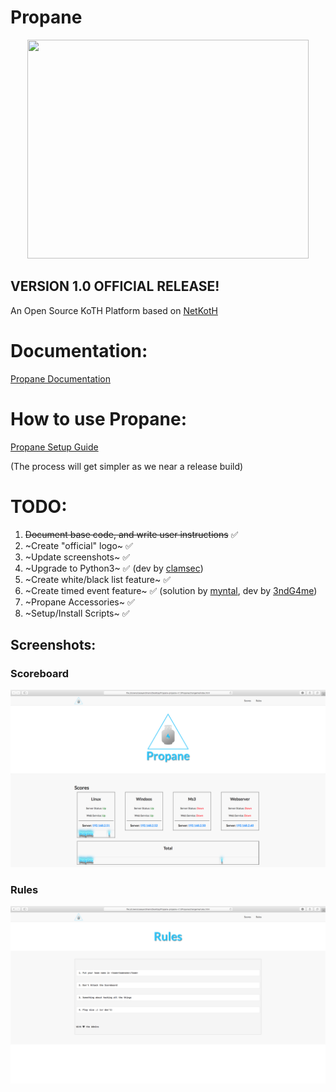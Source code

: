 # Propane

<p align="center">
<img src="https://raw.githubusercontent.com/InjectionSoftwareDevelopment/Propane/master/propane-logo.png" width=450px height=350px/>
</p>


## VERSION 1.0 OFFICIAL RELEASE!

An Open Source KoTH Platform based on [NetKotH](https://github.com/NetKotH/netkoth-python)


# Documentation:
[Propane Documentation](https://github.com/InjectionSoftwareDevelopment/Propane/blob/master/doc/markdown/)



# How to use Propane:
[Propane Setup Guide](https://github.com/InjectionSoftwareDevelopment/Propane/blob/master/doc/markdown/propane_setup.md)

(The process will get simpler as we near a release build)


# TODO:
1. ~~Document base code, and write user instructions~~ ✅
2. ~Create "official" logo~ ✅
3. ~Update screenshots~ ✅
4. ~Upgrade to Python3~ ✅ (dev by [clamsec](https://github.com/ClamSec))
5. ~Create white/black list feature~ ✅
6. ~Create timed event feature~ ✅ (solution by [myntal](https://github.com/Myntal), dev by [3ndG4me](https://github.com/3ndG4me))
7. ~Propane Accessories~ ✅
9. ~Setup/Install Scripts~ ✅




## Screenshots:

### Scoreboard

<img src="https://raw.githubusercontent.com/InjectionSoftwareDevelopment/Propane/master/scoreboard.png">

### Rules

<img src="https://raw.githubusercontent.com/InjectionSoftwareDevelopment/Propane/master/rules.png">
